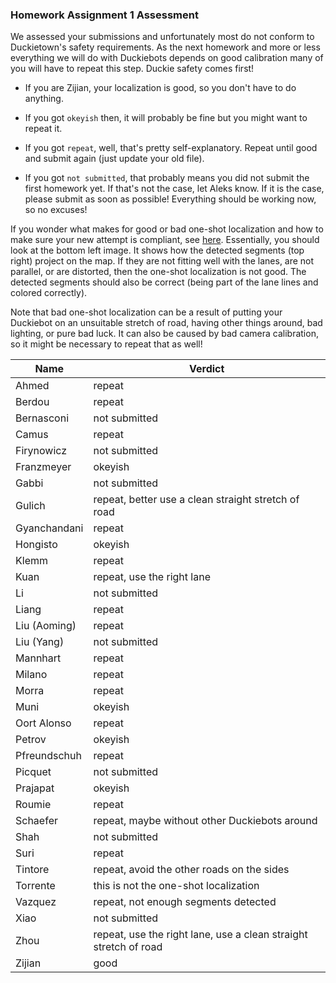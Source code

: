 ### Homework Assignment 1 Assessment

We assessed your submissions and unfortunately most do not conform to Duckietown's safety requirements. As the next homework and more or less everything we will do with Duckiebots depends on good calibration many of you will have to repeat this step. Duckie safety comes first!

* If you are Zijian, your localization is good, so you don't have to do anything.

* If you got `okeyish` then, it will probably be fine but you might want to repeat it.

* If you got `repeat`, well, that's pretty self-explanatory. Repeat until good and submit again (just update your old file).

* If you got `not submitted`, that probably means you did not submit the first homework yet. If that's not the case, let Aleks know. If it is the case, please submit as soon as possible! Everything should be working now, so no excuses!

If you wonder what makes for good or bad one-shot localization and how to make sure your new attempt is compliant, see [here](http://docs.duckietown.org/DT18/opmanual_duckiebot/out/camera_calib.html). Essentially, you should look at the bottom left image. It shows how the detected segments (top right) project on the map. If they are not fitting well with the lanes, are not parallel, or are distorted, then the one-shot localization is not good. The detected segments should also be correct (being part of the lane lines and colored correctly).

Note that bad one-shot localization can be a result of putting your Duckiebot on an unsuitable stretch of road, having other things around, bad lighting, or pure bad luck. It can also be caused by bad camera calibration, so it might be necessary to repeat that as well!


| Name         | Verdict                                                          |
|--------------|------------------------------------------------------------------|
| Ahmed        | repeat                                                           |
| Berdou       | repeat                                                           |
| Bernasconi   | not submitted                                                    |
| Camus        | repeat                                                           |
| Firynowicz   | not submitted                                                    |
| Franzmeyer   | okeyish                                                          |
| Gabbi        | not submitted                                                    |
| Gulich       | repeat, better use a clean straight stretch of road              |
| Gyanchandani | repeat                                                           |
| Hongisto     | okeyish                                                          |
| Klemm        | repeat                                                           |
| Kuan         | repeat, use the right lane                                       |
| Li           | not submitted                                                    |
| Liang        | repeat                                                           |
| Liu (Aoming) | repeat                                                           |
| Liu (Yang)   | not submitted                                                    |
| Mannhart     | repeat                                                           |
| Milano       | repeat                                                           |
| Morra        | repeat                                                           |
| Muni         | okeyish                                                          |
| Oort Alonso  | repeat                                                           |
| Petrov       | okeyish                                                          |
| Pfreundschuh | repeat                                                           |
| Picquet      | not submitted                                                    |
| Prajapat     | okeyish                                                          |
| Roumie       | repeat                                                           |
| Schaefer     | repeat, maybe without other Duckiebots around                    |
| Shah         | not submitted                                                    |
| Suri         | repeat                                                           |
| Tintore      | repeat, avoid the other roads on the sides                       |
| Torrente     | this is not the one-shot localization                            |
| Vazquez      | repeat, not enough segments detected                             |
| Xiao         | not submitted                                                    |
| Zhou         | repeat, use the right lane, use a clean straight stretch of road |
| Zijian       | good                                                             |
